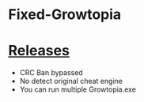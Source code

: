 # Fixed-Growtopia

# [Releases](https://github.com/owolib/Fixed-Growtopia/releases)

+ CRC Ban bypassed
+ No detect original cheat engine
+ You can run multiple Growtopia.exe
